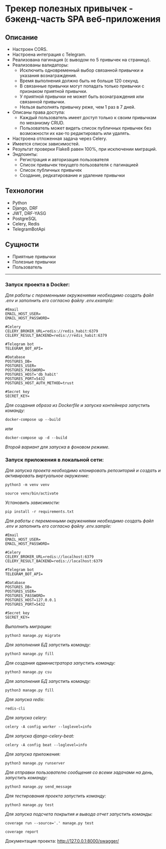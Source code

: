 # Трекер полезных привычек - бэкенд-часть SPA веб-приложения
## Описание
* Настроен CORS.
* Настроена интеграция с Telegram.
* Реализована пагинация (с выводом по 5 привычек на страницу).
* Реализованы валидаторы:
  * Исключить одновременный выбор связанной привычки и указания вознаграждения.
  * Время выполнения должно быть не больше 120 секунд.
  * В связанные привычки могут попадать только привычки с признаком приятной привычки.
  * У приятной привычки не может быть вознаграждения или связанной привычки.
  * Нельзя выполнять привычку реже, чем 1 раз в 7 дней.
* Описаны права доступа:
    * Каждый пользователь имеет доступ только к своим привычкам по механизму CRUD.
    * Пользователь может видеть список публичных привычек без возможности их как-то редактировать или удалять.
* Настроена отложенная задача через Celery.
* Имеется список зависимостей.
* Результат проверки Flake8 равен 100%, при исключении миграций.
* Эндпоинты:
  * Регистрация и авторизация пользователя
  * Список привычек текущего пользователя с пагинацией
  * Список публичных привычек
  * Создание, редкатирование и удаление привычки
## Технологии
* Python
* Django, DRF
* JWT, DRF-YASG
* PostgreSQL
* Celery, Redis
* TelegramBotApi
## Сущности
* Приятные привычки
* Полезные привычки
* Пользователь
---
### Запуск проекта в Docker:
_Для работы с переменными окружениями необходимо создать файл .env и заполнить его согласно файлу .env.example:_
```
#Email
EMAIL_HOST_USER=
EMAIL_HOST_PASSWORD=

#Celery
CELERY_BROKER_URL=redis://redis_habit:6379
CELERY_RESULT_BACKEND=redis://redis_habit:6379

#Telegram bot
TELEGRAM_BOT_API=

#Database
POSTGRES_DB=
POSTGRES_USER=
POSTGRES_PASSWORD=
POSTGRES_HOST='db_habit'
POSTGRES_PORT=5432
POSTGRES_HOST_AUTH_METHOD=trust

#Secret key
SECRET_KEY=
```
_Для создания образа из Dockerfile и запуска контейнера запустить команду:_
```
docker-compose up --build
```
_или_
```
docker-compose up -d --build
```
_Второй вариант для запуска в фоновом режиме._

### Запуск приложения в локальной сети:
_Для запуска проекта необходимо клонировать репозиторий и создать и активировать виртуальное окружение:_ 
```
python3 -m venv venv

source venv/bin/activate
```
_Установить зависимости:_
```
pip install -r requirements.txt
```
_Для работы с переменными окружениями необходимо создать файл .env и заполнить его согласно файлу .env.sample:_
```
#Email
EMAIL_HOST_USER=
EMAIL_HOST_PASSWORD=

#Celery
CELERY_BROKER_URL=redis://localhost:6379
CELERY_RESULT_BACKEND=redis://localhost:6379

#Telegram bot
TELEGRAM_BOT_API=

#Database
POSTGRES_DB=
POSTGRES_USER=
POSTGRES_PASSWORD=
POSTGRES_HOST=127.0.0.1
POSTGRES_PORT=5432

#Secret key
SECRET_KEY=
```
_Выполнить миграции:_
```
python3 manage.py migrate
```
_Для заполнения БД запустить команду:_

```
python3 manage.py fill
```

_Для создания администратора запустить команду:_

```
python3 manage.py csu
```

_Для заполнения БД запустить команду:_

```
python3 manage.py fill
```

_Для запуска redis_:

```
redis-cli
```

_Для запуска celery:_

```
celery -A config worker --loglevel=info
```

_Для запуска django-celery-beat:_

```
celery -A config beat --loglevel=info
```

_Для запуска приложения:_

```
python3 manage.py runserver
```

_Для отправки пользователю сообщения со всеми задачами на день, запустить команду:_

```
python3 manage.py send_message
```

_Для тестирования проекта запустить команду:_

```
python3 manage.py test
```

_Для запуска подсчета покрытия и вывода отчет запустить команды:_

```
coverage run --source='.' manage.py test

coverage report
```


Документация проекта: http://127.0.0.1:8000/swagger/
